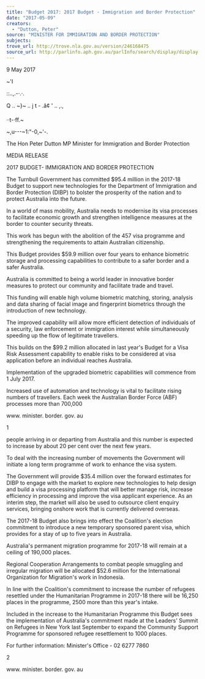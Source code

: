 ```yaml
---
title: "Budget 2017: 2017 Budget - Immigration and Border Protection"
date: "2017-05-09"
creators:
  - "Dutton, Peter"
source: "MINISTER FOR IMMIGRATION AND BORDER PROTECTION"
subjects:
trove_url: http://trove.nla.gov.au/version/246168475
source_url: http://parlinfo.aph.gov.au/parlInfo/search/display/display.w3p;query=Id%3A%22media/pressrel/5266893%22
---
```


  9 May 2017 

  ~'I 

  ::..,.-·.·. 

  Q .. ~}~ .. j t - .â¢ ' .. ,., 

  ··t-·ff.~

  ~,u---~1:"-0,~'-. 

  The Hon Peter Dutton MP  Minister for Immigration and Border Protection 

  MEDIA RELEASE 

  2017 BUDGET- IMMIGRATION AND BORDER PROTECTION 

  The Turnbull Government has committed $95.4 million in the 2017-18 Budget to support  new technologies for the Department of Immigration and Border Protection (DIBP) to  bolster the prosperity of the nation and to protect Australia into the future. 

  In a world of mass mobility, Australia needs to modernise its visa processes to facilitate  economic growth and strengthen intelligence measures at the border to counter security  threats. 

  This work has begun with the abolition of the 457 visa programme and strengthening  the requirements to attain Australian citizenship. 

  This Budget provides $59.9 million over four years to enhance biometric storage and  processing capabilities to contribute to a safer border and a safer Australia. 

  Australia is committed to being a world leader in innovative border measures to protect  our community and facilitate trade and travel. 

  This funding will enable high volume biometric matching, storing, analysis and data  sharing of facial image and fingerprint biometrics through the introduction of new  technology. 

  The improved capability will allow more efficient detection of individuals of a security,  law enforcement or immigration interest while simultaneously speeding up the flow of  legitimate travellers. 

  This builds on the $99.2 million allocated in last year's Budget for a Visa Risk  Assessment capability to enable risks to be considered at visa application before an  individual reaches Australia. 

  Implementation of the upgraded biometric capabilities will commence from 1 July 2017. 

  Increased use of automation and technology is vital to facilitate rising numbers of  travellers. Each week the Australian Border Force (ABF) processes more than 700,000 

  www. minister. border. gov. au 

  1 

  people arriving in or departing from Australia and this number is expected to increase by  about 20 per cent over the next few years. 

  To deal with the increasing number of movements the Government will initiate a long­ term programme of work to enhance the visa system. 

  The Government will provide $35.4 million over the forward estimates for DIBP to  engage with the market to explore new technologies to help design and build a visa  processing platform that will better manage risk, increase efficiency in processing and  improve the visa applicant experience. As an interim step, the market will also be used  to outsource client enquiry services, bringing onshore work that is currently delivered  overseas. 

  The 2017-18 Budget also brings into effect the Coalition's election commitment to  introduce a new temporary sponsored parent visa, which provides for a stay of up to five  years in Australia. 

  Australia's permanent migration programme for 2017-18 will remain at a ceiling of  190,000 places. 

  Regional Cooperation Arrangements to combat people smuggling and irregular  migration will be allocated $52.6 million for the International Organization for Migration's  work in Indonesia. 

  In line with the Coalition's commitment to increase the number of refugees resettled  under the Humanitarian Programme in 2017-18 there will be 16,250 places in the  programme, 2500 more than this year's intake. 

  Included in the increase to the Humanitarian Programme this Budget sees the  implementation of Australia's commitment made at the Leaders' Summit on Refugees in  New York last September to expand the Community Support Programme for sponsored  refugee resettlement to 1000 places. 

  For further information: Minister's Office - 02 6277 7860 

  2 

  www. minister. border. gov. au 

